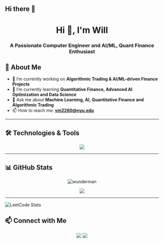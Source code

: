 ## Hi there 👋

<!--
**wunderman/wunderman** is a ✨ _special_ ✨ repository because its `README.md` (this file) appears on your GitHub profile.

Here are some ideas to get you started:

- 🔭 I’m currently working on ...
- 🌱 I’m currently learning ...
- 👯 I’m looking to collaborate on ...
- 🤔 I’m looking for help with ...
- 💬 Ask me about ...
- 📫 How to reach me: ...
- 😄 Pronouns: ...
- ⚡ Fun fact: ...
-->



<h1 align="center">Hi 👋, I'm Will</h1>
<h3 align="center">A Passionate Computer Engineer and AI/ML, Quant Finance Enthusiast</h3>


## 🚀 About Me
- 🔭 I’m currently working on **Algorithmic Trading & AI/ML-driven Finance Projects**
- 🌱 I’m currently learning **Quantitative Finance, Advanced AI Optimization and Data Science**
- 💬 Ask me about **Machine Learning, AI, Quantitative Finance and Algorithmic Trading**
- 📫 How to reach me: **vm2260@nyu.edu**

---

## 🛠️ Technologies & Tools
<p align="center">
  <img src="https://skillicons.dev/icons?i=python,cpp,html,css,js,react,vscode,linux,bash,matlab,r" />
</p>

---

## 📊 GitHub Stats
<p align="center">
  <img src="https://github-readme-stats.vercel.app/api?username=wunderman&show_icons=true&theme=radical" alt="wunderman" />
</p>

<p align="center">
  <img src="https://github-readme-streak-stats.herokuapp.com/?user=wunderman&theme=radical" />
</p>

---

![LeetCode Stats](https://leetcard.jacoblin.cool/vm2260?theme=dark&font=Abel&ext=contest)

## 📫 Connect with Me
<p align="center">
  <a href="https://linkedin.com/in/viktor-mekvabidze"><img align="center" src="https://img.shields.io/badge/-LinkedIn-blue?style=for-the-badge&logo=linkedin" /></a>
  <a href="mailto:vm2260@nyu.edu"><img align="center" src="https://img.shields.io/badge/-Email-red?style=for-the-badge&logo=gmail" /></a>
</p>
